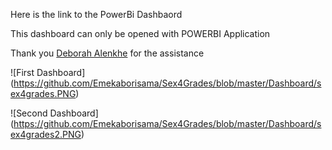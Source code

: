 Here is the link to the PowerBi Dashbaord

This dashboard can only be opened with POWERBI Application

Thank you [Deborah Alenkhe](https://github.com/DEBBY-CODE) for the assistance

![First Dashboard] (https://github.com/Emekaborisama/Sex4Grades/blob/master/Dashboard/sex4grades.PNG)

![Second Dashboard] (https://github.com/Emekaborisama/Sex4Grades/blob/master/Dashboard/sex4grades2.PNG)

